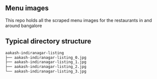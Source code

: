 ## Menu images

This repo holds all the scraped menu images for the restaurants in and around bangalore

## Typical directory structure

```sh
aakash-indiranagar-listing
├── aakash-indiranagar-listing_0.jpg
├── aakash-indiranagar-listing_1.jpg
├── aakash-indiranagar-listing_2.jpg
└── aakash-indiranagar-listing_3.jpg
```
